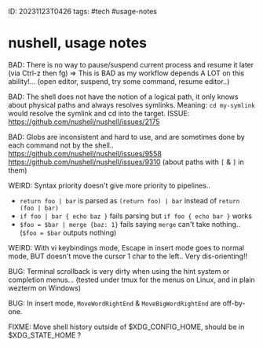 ID: 20231123T0426
tags: #tech #usage-notes

# nushell, usage notes

BAD: There is no way to pause/suspend current process and resume it later (via Ctrl-z then fg)
=> This is BAD as my workflow depends A LOT on this ability!...
(open editor, suspend, try some command, resume editor..)

BAD: The shell does not have the notion of a logical path, it only knows about physical paths and
always resolves symlinks.
Meaning: `cd my-symlink` would resolve the symlink and cd into the target.
ISSUE: https://github.com/nushell/nushell/issues/2175

BAD: Globs are inconsistent and hard to use, and are sometimes done by each command not by the shell..
https://github.com/nushell/nushell/issues/9558
https://github.com/nushell/nushell/issues/9310 (about paths with `[` & `]` in them)


WEIRD: Syntax priority doesn't give more priority to pipelines..
- `return foo | bar` is parsed as `(return foo) | bar` instead of `return (foo | bar)`
- `if foo | bar { echo baz }` fails parsing but `if foo { echo bar }` works
- `$foo = $bar | merge {baz: 1}` fails saying `merge` can't take nothing.. (`$foo = $bar` outputs nothing)

WEIRD: With vi keybindings mode, Escape in insert mode goes to normal mode, BUT doesn't move the
cursor 1 char to the left.. Very dis-orienting!!


BUG: Terminal scrollback is very dirty when using the hint system or completion menus...
(tested under tmux for the menus on Linux, and in plain wezterm on Windows)

BUG: In insert mode, `MoveWordRightEnd` & `MoveBigWordRightEnd` are off-by-one.


FIXME: Move shell history outside of $XDG_CONFIG_HOME, should be in $XDG_STATE_HOME ?

